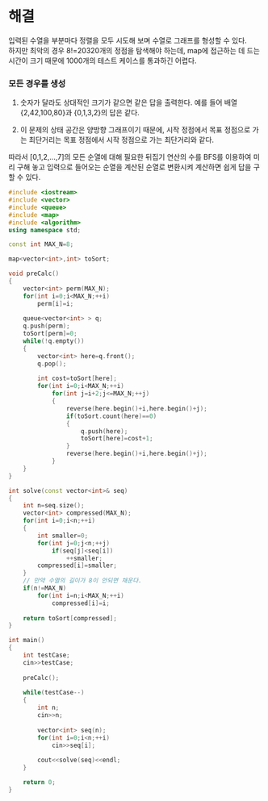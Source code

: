 # 해결 
입력된 수열을 부분마다 정렬을 모두 시도해 보며 수열로 그래프를 형성할 수 있다.  
하지만 최악의 경우 8!=20320개의 정점을 탐색해야 하는데, map에 접근하는 데 드는 시간이 크기 때문에 1000개의 테스트 케이스를 통과하긴 어렵다.  

### 모든 경우를 생성 
1. 숫자가 달라도 상대적인 크기가 같으면 같은 답을 출력한다.
예를 들어 배열 {2,42,100,80}과 {0,1,3,2}의 답은 같다. 

2. 이 문제의 상태 공간은 양방향 그래프이기 때문에, 시작 정점에서 목표 정점으로 가는 최단거리는 목표 정점에서 시작 정점으로 가는 최단거리와 같다.  

따라서 [0,1,2,...,7]의 모든 순열에 대해 필요한 뒤집기 연산의 수를 BFS를 이용하여 미리 구해 놓고 입력으로 들어오는 순열을 계산된 순열로 변환시켜 계산하면 쉽게 답을 구할 수 있다.  
```c++
#include <iostream>
#include <vector>
#include <queue>
#include <map>
#include <algorithm>
using namespace std;

const int MAX_N=8;

map<vector<int>,int> toSort;

void preCalc()
{
    vector<int> perm(MAX_N);
    for(int i=0;i<MAX_N;++i)
        perm[i]=i;
    
    queue<vector<int> > q;
    q.push(perm);
    toSort[perm]=0;
    while(!q.empty())
    {
        vector<int> here=q.front();
        q.pop();
        
        int cost=toSort[here];
        for(int i=0;i<MAX_N;++i)
            for(int j=i+2;j<=MAX_N;++j)
            {
                reverse(here.begin()+i,here.begin()+j);
                if(toSort.count(here)==0)
                {
                    q.push(here);
                    toSort[here]=cost+1;
                }
                reverse(here.begin()+i,here.begin()+j);
            }
    }
}

int solve(const vector<int>& seq)
{
    int n=seq.size();
    vector<int> compressed(MAX_N);
    for(int i=0;i<n;++i)
    {
        int smaller=0;
        for(int j=0;j<n;++j)
            if(seq[j]<seq[i])
                ++smaller;
        compressed[i]=smaller;
    }
    // 만약 수열의 길이가 8이 안되면 채운다.
    if(n!=MAX_N)
        for(int i=n;i<MAX_N;++i)
            compressed[i]=i;
    
    return toSort[compressed];
}

int main()
{
    int testCase;
    cin>>testCase;
    
    preCalc();
    
    while(testCase--)
    {
        int n;
        cin>>n;
        
        vector<int> seq(n);
        for(int i=0;i<n;++i)
            cin>>seq[i];
        
        cout<<solve(seq)<<endl;
    }

    return 0;
}
```
